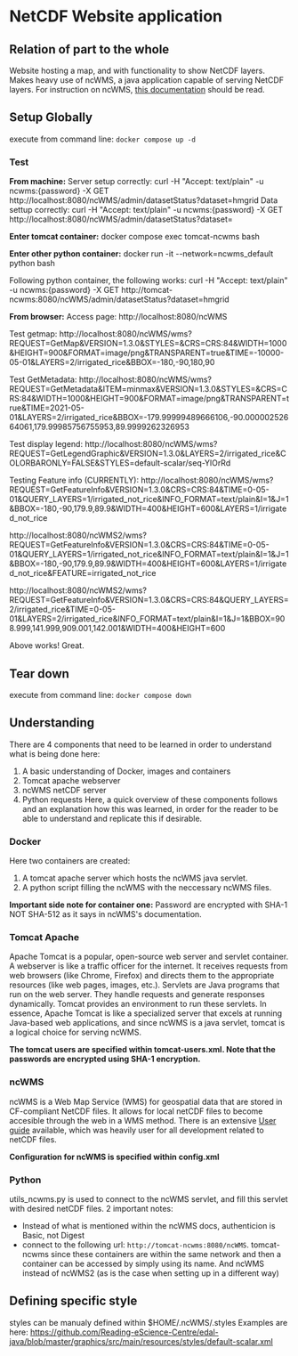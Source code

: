 # NetCDF Website application
## Relation of part to the whole
Website hosting a map, and with functionality to show NetCDF layers.
Makes heavy use of ncWMS, a java application capable of serving NetCDF layers.
For instruction on ncWMS, [this documentation](https://reading-escience-centre.gitbooks.io/ncwms-user-guide/content/02-installation.html) should be read.

## Setup Globally
execute from command line: `docker compose up -d`

### Test

**From machine:**
Server setup correctly: curl -H "Accept: text/plain" -u ncwms:{password} -X GET http://localhost:8080/ncWMS/admin/datasetStatus?dataset=hmgrid
Data settup correctly: curl -H "Accept: text/plain" -u ncwms:{password} -X GET http://localhost:8080/ncWMS/admin/datasetStatus?dataset=

**Enter tomcat container:** docker compose exec tomcat-ncwms bash
 
**Enter other python container:** docker run -it --network=ncwms_default python bash

Following python container, the following works:
curl -H "Accept: text/plain" -u ncwms:{password} -X GET http://tomcat-ncwms:8080/ncWMS/admin/datasetStatus?dataset=hmgrid

**From browser:** 
Access page:
http://localhost:8080/ncWMS

Test getmap: 
http://localhost:8080/ncWMS/wms?REQUEST=GetMap&VERSION=1.3.0&STYLES=&CRS=CRS:84&WIDTH=1000&HEIGHT=900&FORMAT=image/png&TRANSPARENT=true&TIME=-10000-05-01&LAYERS=2/irrigated_rice&BBOX=-180,-90,180,90

Test GetMetadata:
http://localhost:8080/ncWMS/wms?REQUEST=GetMetadata&ITEM=minmax&VERSION=1.3.0&STYLES=&CRS=CRS:84&WIDTH=1000&HEIGHT=900&FORMAT=image/png&TRANSPARENT=true&TIME=2021-05-01&LAYERS=2/irrigated_rice&BBOX=-179.99999489666106,-90.00000252664061,179.99985756755953,89.9999262326953

Test display legend:
http://localhost:8080/ncWMS/wms?REQUEST=GetLegendGraphic&VERSION=1.3.0&LAYERS=2/irrigated_rice&COLORBARONLY=FALSE&STYLES=default-scalar/seq-YlOrRd

Testing Feature info (CURRENTLY):
http://localhost:8080/ncWMS/wms?REQUEST=GetFeatureInfo&VERSION=1.3.0&CRS=CRS:84&TIME=0-05-01&QUERY_LAYERS=1/irrigated_not_rice&INFO_FORMAT=text/plain&I=1&J=1&BBOX=-180,-90,179.9,89.9&WIDTH=400&HEIGHT=600&LAYERS=1/irrigated_not_rice

http://localhost:8080/ncWMS2/wms?REQUEST=GetFeatureInfo&VERSION=1.3.0&CRS=CRS:84&TIME=0-05-01&QUERY_LAYERS=1/irrigated_not_rice&INFO_FORMAT=text/plain&I=1&J=1&BBOX=-180,-90,179.9,89.9&WIDTH=400&HEIGHT=600&LAYERS=1/irrigated_not_rice&FEATURE=irrigated_not_rice

http://localhost:8080/ncWMS2/wms?REQUEST=GetFeatureInfo&VERSION=1.3.0&CRS=CRS:84&QUERY_LAYERS=2/irrigated_rice&TIME=0-05-01&LAYERS=2/irrigated_rice&INFO_FORMAT=text/plain&I=1&J=1&BBOX=908.999,141.999,909.001,142.001&WIDTH=400&HEIGHT=600

Above works! Great.

## Tear down
execute from command line: `docker compose down`

## Understanding
There are 4 components that need to be learned in order to understand what is being done here:
1) A basic understanding of Docker, images and containers
2) Tomcat apache webserver
3) ncWMS netCDF server
4) Python requests
Here, a quick overview of these components follows and an explanation how this was learned, in order for the reader to be able to understand and replicate this if desirable.

### Docker
Here two containers are created: 
1) A tomcat apache server which hosts the ncWMS java servlet. 
2) A python script filling the ncWMS with the neccessary ncWMS files.

**Important side note for container one:** Password are encrypted with SHA-1 NOT SHA-512 as it says in ncWMS's documentation.

### Tomcat Apache 
Apache Tomcat is a popular, open-source web server and servlet container.
A webserver is like a traffic officer for the internet. It receives requests from web browsers (like Chrome, Firefox) and directs them to the appropriate resources (like web pages, images, etc.).
Servlets are Java programs that run on the web server. They handle requests and generate responses dynamically. Tomcat provides an environment to run these servlets.
In essence, Apache Tomcat is like a specialized server that excels at running Java-based web applications, and since ncWMS is a java servlet, tomcat is a logical choice for serving ncWMS.

**The tomcat users are specified within tomcat-users.xml. Note that the passwords are encrypted using SHA-1 encryption.**

### ncWMS
ncWMS is a Web Map Service (WMS) for geospatial data that are stored in CF-compliant NetCDF files. It allows for local netCDF files to become accesible through the web in a WMS method. There is an extensive [User guide](https://reading-escience-centre.gitbooks.io/ncwms-user-guide/content/) available, which was heavily user for all development related to netCDF files.

**Configuration for ncWMS is specified within config.xml**

### Python
utils_ncwms.py is used to connect to the ncWMS servlet, and fill this servlet with desired netCDF files. 
2 important notes: 
- Instead of what is mentioned within the ncWMS docs, authenticion is Basic, not Digest
- connect to the following url: `http://tomcat-ncwms:8080/ncWMS`. tomcat-ncwms since these containers are within the same network and then a container can be accessed by simply using its name. And ncWMS instead of ncWMS2 (as is the case when setting up in a different way)

## Defining specific style
styles can be manualy defined within $HOME/.ncWMS/.styles
Examples are here: https://github.com/Reading-eScience-Centre/edal-java/blob/master/graphics/src/main/resources/styles/default-scalar.xml
